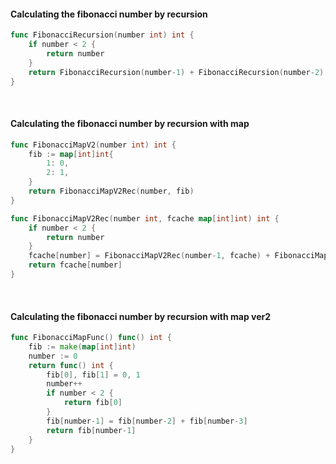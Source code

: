 #### Calculating the fibonacci number by recursion

```go
func FibonacciRecursion(number int) int {
	if number < 2 {
		return number
	}
	return FibonacciRecursion(number-1) + FibonacciRecursion(number-2)
}
```
<br />

#### Calculating the fibonacci number by recursion with map

```go
func FibonacciMapV2(number int) int {
	fib := map[int]int{
		1: 0,
		2: 1,
	}
	return FibonacciMapV2Rec(number, fib)
}

func FibonacciMapV2Rec(number int, fcache map[int]int) int {
	if number < 2 {
		return number
	}
	fcache[number] = FibonacciMapV2Rec(number-1, fcache) + FibonacciMapV2Rec(number-2, fcache)
	return fcache[number]
}
```
<br />

#### Calculating the fibonacci number by recursion with map ver2

```go
func FibonacciMapFunc() func() int {
	fib := make(map[int]int)
	number := 0
	return func() int {
		fib[0], fib[1] = 0, 1
		number++
		if number < 2 {
			return fib[0]
		}
		fib[number-1] = fib[number-2] + fib[number-3]
		return fib[number-1]
	}
}
```
<br />